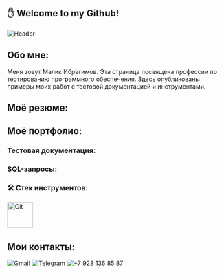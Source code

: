 ## :hand:  Welcome to my Github!
![Header](https://github.com/Malibragim/Malibragim/blob/main/gif%20and%20icons/programmer-bug.gif)

## Обо мне:
Меня зовут Малик Ибрагимов. Эта страница посвящена профессии по тестированию программного обеспечения. Здесь опубликованы примеры моих работ с тестовой документацией и инструментами.

## Моё резюме:

## Моё портфолио:
### Тестовая документация:
### SQL-запросы:
### :hammer_and_wrench: Стек инструментов:
<div>
     <img src = "https://raw.githubusercontent.com/Malibragim/Malibragim/main/gif%20and%20icons/Git-Icon-1788C.png" title="Git" alt="Git" width="60" height="60"/> &nbsp;
</div>

## Мои контакты:

[![Gmail](https://img.shields.io/badge/-Gmail-090909?style=for-the-badge&logo=Gmail&logoColor)](malikibragimov890@gmail.com)
[![Telegram](https://img.shields.io/badge/-Telegram-090909?style=for-the-badge&logo=Telegram&logoColor)](http://t.me/Malibragim)
![+7 928 136 85 87](https://img.shields.io/badge/-+7_928_136_85_87-090909?style=for-the-badge&logo=&logoColor)



